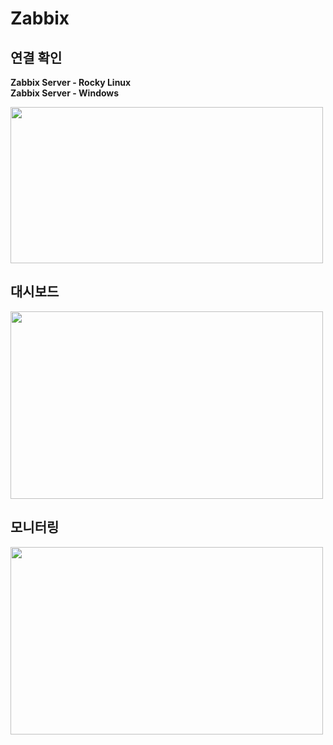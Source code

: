 
# Zabbix

## 연결 확인

**Zabbix Server - Rocky Linux**  
**Zabbix Server - Windows**

<img src=https://github.com/user-attachments/assets/ea680be8-33f4-4439-97ce-83553c4f2c0a width=500 height=250>

## 대시보드

<img src=https://github.com/user-attachments/assets/e6649abc-0a31-43fd-ad44-ccbfe568ed00 width=500 height=300>

## 모니터링

<img src="https://github.com/user-attachments/assets/cbdbe01a-e1ed-4846-8083-38c7e08bdbca" width=500 height=300>  

